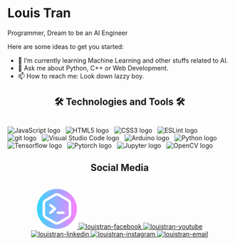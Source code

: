 
# Louis Tran 

Programmer, Dream to be an AI Engineer 

Here are some ideas to get you started:

- 🌱 I’m currently learning Machine Learning and other stuffs related to AI.
- 💬 Ask me about Python, C++ or Web Development.
- 📫 How to reach me: Look down lazzy boy.

<h2 align="center">🛠 Technologies and Tools 🛠</h2>
<br>
<!-- https://simpleicons.org/ -->
<span><img src="https://img.shields.io/badge/JavaScript-282C34?logo=javascript&logoColor=F7DF1E" alt="JavaScript logo" title="JavaScript" height="25" /></span>
&nbsp;
<!-- <span><img src="https://img.shields.io/badge/ReactJS-282C34?logo=react&logoColor=61DAFB" alt="ReactJS logo" title="ReactJS" height="25" /></span>
&nbsp;
<span><img src="https://img.shields.io/badge/Redux-282C34?logo=redux&logoColor=764ABC" alt="Redux logo" title="Redux" height="25" /></span>
&nbsp;
<span><img src="https://img.shields.io/badge/Node.js-282C34?logo=node.js&logoColor=00F200" alt="Node.js logo" title="Node.js" height="25" /></span>
&nbsp;
<span><img src="https://img.shields.io/badge/Express-282C34?logo=express&logoColor=FFFFFF" alt="Express.js logo" title="Express.js" height="25" /></span>
&nbsp;
<span><img src="https://img.shields.io/badge/MongoDB-282C34?logo=mongodb&logoColor=47A248" alt="MongoDB logo" title="MongoDB" height="25" /></span>
&nbsp;
<span><img src="https://img.shields.io/badge/Tailwind%20CSS-282C34?logo=tailwind-css&logoColor=38B2AC" alt="TailwindCSS logo" title="TailwindCSS" height="25" /></span>
&nbsp;
<span><img src="https://img.shields.io/badge/Three.js-282C34?logo=three.js&logoColor=FFFFFF" alt="Three.js logo" title="Three.js" height="25" /></span>
&nbsp; -->
<span><img src="https://img.shields.io/badge/HTML5-282C34?logo=html5&logoColor=E34F26" alt="HTML5 logo" title="HTML5" height="25" /></span>
&nbsp;
<span><img src="https://img.shields.io/badge/CSS3-282C34?logo=css3&logoColor=1572B6" alt="CSS3 logo" title="CSS3" height="25" /></span>
&nbsp;
<!-- <span><img src="https://img.shields.io/badge/Sass-282C34?logo=sass&logoColor=CC6699" alt="SASS logo" title="SASS" height="25" /></span>
&nbsp;
<span><img src="https://img.shields.io/badge/Bootstrap-282C34?logo=bootstrap&logoColor=7952B3" alt="Bootstrap logo" title="Bootstrap" height="25" /></span>
&nbsp; -->
<span><img src="https://img.shields.io/badge/ESLint-282C34?logo=eslint&logoColor=4B32C3" alt="ESLint logo" title="ESLint" height="25" /></span>
&nbsp;
<span><img src="https://img.shields.io/badge/git-282C34?logo=git&logoColor=F05032" alt="git logo" title="git" height="25" /></span>
&nbsp;
<span><img src="https://img.shields.io/badge/VS%20Code-282C34?logo=visual-studio-code&logoColor=007ACC" alt="Visual Studio Code logo" title="Visual Studio Code" height="25" /></span>
&nbsp;
<!-- <span><img src="https://img.shields.io/badge/Firebase-282C34?logo=firebase&logoColor=FFCA28" alt="Firebase logo" title="Firebase" height="25" /></span>
&nbsp; -->
<span><img src="https://img.shields.io/badge/Arduino-282C34?logo=arduino&logoColor=00979D" alt="Arduino logo" title="Arduino" height="25" /></span>
&nbsp;
<span><img src="https://img.shields.io/badge/Python-282C34?logo=python&logoColor=3776AB" alt="Python logo" title="Python" height="25" /></span>
&nbsp;
<span><img src="https://img.shields.io/badge/TensorFlow-282C34?logo=tensorflow&logoColor=FF6F00" alt="Tensorflow logo" title="Tensorflow" height="25" /></span>
&nbsp;
<span><img src="https://img.shields.io/badge/PyTorch-282C34?logo=pytorch&logoColor=EE4C2C" alt="Pytorch logo" title="Pytorch" height="25" /></span>
&nbsp;
<span><img src="https://img.shields.io/badge/Jupyter-282C34?logo=jupyter&logoColor=F37626" alt="Jupyter logo" title="Jupyter" height="25" /></span>
&nbsp;
<span><img src="https://img.shields.io/badge/OpenCV-282C34?logo=opencv&logoColor=5C3EE8" alt="OpenCV logo" title="OpenCV" height="25" /></span>
&nbsp;
<br>

<h2 align="center">Social Media</h2>
<br>
<!-- https://icons8.com -->
<div align="center">
  <a href="https://lamtran.netlify.app" target="blank">
    <img width="90" height="90" src="./res/web.png" alt="louistran-web" />
  </a>
  <a href="https://www.facebook.com/tunglam.262" target="blank">
    <img src="https://img.icons8.com/bubbles/100/000000/facebook-new.png" alt="louistran-facebook" />
  </a>
  <a href="https://www.youtube.com/LouisTran262" target="blank">
    <img src="https://img.icons8.com/bubbles/100/000000/youtube-squared.png" alt="louistran-youtube" />
  </a>
  <a href="https://www.linkedin.com/in/ttlam262" target="blank">
    <img src="https://img.icons8.com/bubbles/100/000000/linkedin.png" alt="louistran-linkedin" />
  </a>
  <a href="https://instagram.com/ttlam_2602" target="blank">
    <img src="https://img.icons8.com/bubbles/100/000000/instagram.png" alt="louistran-instagram" />
  </a>
  <a href="mailto:trantunglam135790@gmail.com" target="top">
    <img src="https://img.icons8.com/bubbles/100/000000/apple-mail.png" alt="louistran-email" />
  </a>
</div>